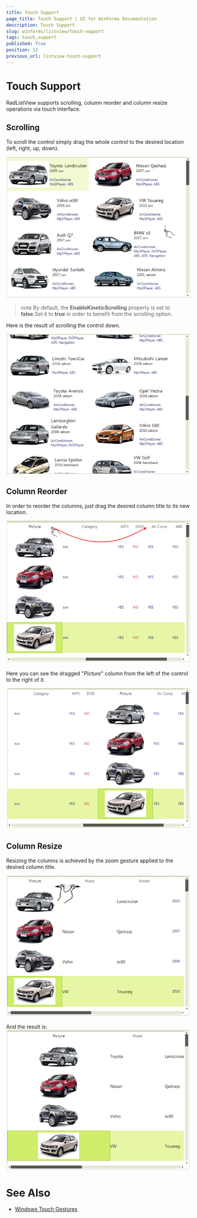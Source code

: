 ```yaml
---
title: Touch Support
page_title: Touch Support | UI for WinForms Documentation
description: Touch Support
slug: winforms/listview/touch-support
tags: touch,support
published: True
position: 13
previous_url: listview-touch-support
---
```


# Touch Support



RadListView supports scrolling, column reorder and column resize operations via touch interface.

## Scrolling

To scroll the control simply drag the whole control to the desired location (left, right, up, down).

![listview-touch-support 001](images/listview-touch-support001.png)

>note By default, the **EnableKineticScrolling** property is set to **false**.Set it to **true** in order to benefit from the scrolling option.

Here is the result of scrolling the control down.

![listview-touch-support 002](images/listview-touch-support002.png)

## Column Reorder

In order to reorder the columns, just drag the desired column title to its new location.

![listview-touch-support 003](images/listview-touch-support003.png)

Here you can see the dragged "*Picture*" column from the left of the control to the right of it.

![listview-touch-support 004](images/listview-touch-support004.png)

## Column Resize

Resizing the columns is achieved by the zoom gesture applied to the desired column title.

![listview-touch-support 005](images/listview-touch-support005.png)

And the result is:<br>![listview-touch-support 006](images/listview-touch-support006.png)

# See Also

 * [Windows Touch Gestures](http://msdn.microsoft.com/en-us/library/windows/desktop/dd940543(v=vs.85).aspx)
